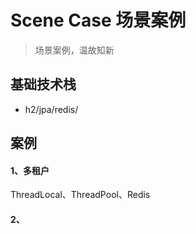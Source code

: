 # Scene Case 场景案例

> 场景案例，温故知新

## 基础技术栈

- h2/jpa/redis/

## 案例

#### 1、多租户

ThreadLocal、ThreadPool、Redis

#### 2、
